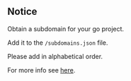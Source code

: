 ## Notice
Obtain a subdomain for your go project.

Add it to the `/subdomains.json` file. 

Please add in alphabetical order. 

For more info see [here](https://godev.com/questions/10010000000000203/subdomains-for-go-projects).

